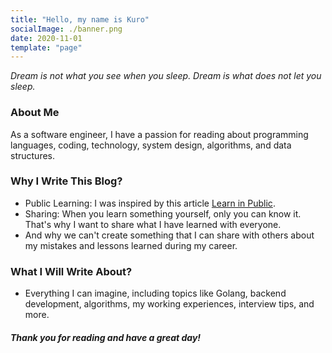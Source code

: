 ```yaml
---
title: "Hello, my name is Kuro"
socialImage: ./banner.png
date: 2020-11-01
template: "page"
---
```


_Dream is not what you see when you sleep. Dream is what does not let you sleep._

### About Me

As a software engineer, I have a passion for reading about programming languages, coding, technology, system design, algorithms, and data structures.

### Why I Write This Blog?

- Public Learning: I was inspired by this article [Learn in Public](https://gist.github.com/sw-yx/9720bd4a30606ca3ffb8d407113c0fe5).
- Sharing: When you learn something yourself, only you can know it. That's why I want to share what I have learned with everyone.
- And why we can't create something that I can share with others about my mistakes and lessons learned during my career.

### What I Will Write About?

- Everything I can imagine, including topics like Golang, backend development, algorithms, my working experiences, interview tips, and more.

#### _Thank you for reading and have a great day!_
